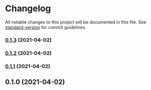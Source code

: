 # Changelog

All notable changes to this project will be documented in this file. See [standard-version](https://github.com/conventional-changelog/standard-version) for commit guidelines.

### [0.1.3](https://github.com/pahud/cdk-kaniko/compare/v0.1.2...v0.1.3) (2021-04-02)

### [0.1.2](https://github.com/pahud/cdk-kaniko/compare/v0.1.1...v0.1.2) (2021-04-02)

### [0.1.1](https://github.com/pahud/cdk-kaniko/compare/v0.1.0...v0.1.1) (2021-04-02)

## 0.1.0 (2021-04-02)

